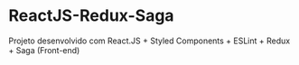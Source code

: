 # ReactJS-Redux-Saga
Projeto desenvolvido com React.JS + Styled Components + ESLint + Redux + Saga (Front-end)
